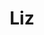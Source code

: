 ---
title: Liz
date: 
draft: false

# descripcion
description : Aros pasantes colgantes en plata 925 y cristal microcubic. Línea premium.

materials: Plata 925

color: 

dimensions: Largo 4,80 cm x 1,40 cm 

code: 01-01-1160

type: "Aros"

categories: []

price: $14.510,00

price_eftvo: $12.330,00

# Images
# first image will be shown in the product page
images:
  # - image: "images/path_to_image"
  # La ubicacion de las imagenes es imagenes/Aros/Aros.Colgantes/01-01-1160-liz
  - image: "./images/aros/colgantes/01-01-1160-liz_a.jpg"
  - image: "./images/aros/colgantes/01-01-1160-liz_b.jpg"
---